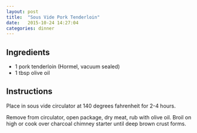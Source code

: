 ```yaml
---
layout: post
title:  "Sous Vide Pork Tenderloin"
date:   2015-10-24 14:27:04
categories: dinner
---
```


Ingredients
-----------
- 1 pork tenderloin (Hormel, vacuum sealed)
- 1 tbsp olive oil

Instructions
------------
Place in sous vide circulator at 140 degrees fahrenheit for 2-4 hours.

Remove from circulator, open package, dry meat, rub with olive oil. Broil on
high or cook over charcoal chimney starter until deep brown crust forms.

